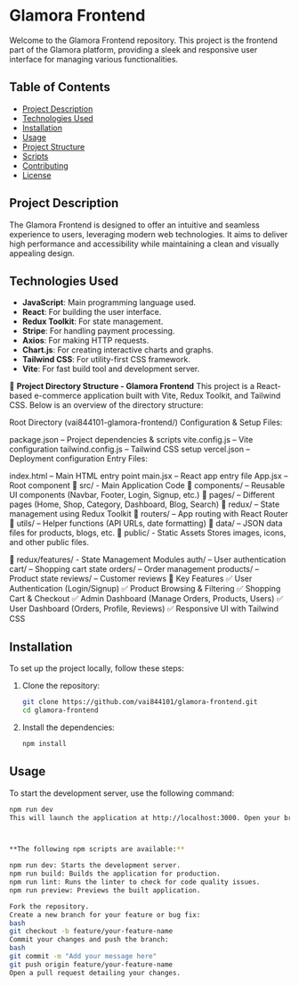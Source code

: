 
# Glamora Frontend

Welcome to the Glamora Frontend repository. This project is the frontend part of the Glamora platform, providing a sleek and responsive user interface for managing various functionalities.

## Table of Contents
- [Project Description](#project-description)
- [Technologies Used](#technologies-used)
- [Installation](#installation)
- [Usage](#usage)
- [Project Structure](#project-structure)
- [Scripts](#scripts)
- [Contributing](#contributing)
- [License](#license)

## Project Description
The Glamora Frontend is designed to offer an intuitive and seamless experience to users, leveraging modern web technologies. It aims to deliver high performance and accessibility while maintaining a clean and visually appealing design.

## Technologies Used
- **JavaScript**: Main programming language used.
- **React**: For building the user interface.
- **Redux Toolkit**: For state management.
- **Stripe**: For handling payment processing.
- **Axios**: For making HTTP requests.
- **Chart.js**: For creating interactive charts and graphs.
- **Tailwind CSS**: For utility-first CSS framework.
- **Vite**: For fast build tool and development server.

📂 **Project Directory Structure - Glamora Frontend**
This project is a React-based e-commerce application built with Vite, Redux Toolkit, and Tailwind CSS. Below is an overview of the directory structure:

Root Directory (vai844101-glamora-frontend/)
Configuration & Setup Files:

package.json – Project dependencies & scripts
vite.config.js – Vite configuration
tailwind.config.js – Tailwind CSS setup
vercel.json – Deployment configuration
Entry Files:

index.html – Main HTML entry point
main.jsx – React app entry file
App.jsx – Root component
📌 src/ - Main Application Code
🔹 components/ – Reusable UI components (Navbar, Footer, Login, Signup, etc.)
🔹 pages/ – Different pages (Home, Shop, Category, Dashboard, Blog, Search)
🔹 redux/ – State management using Redux Toolkit
🔹 routers/ – App routing with React Router
🔹 utils/ – Helper functions (API URLs, date formatting)
🔹 data/ – JSON data files for products, blogs, etc.
📌 public/ - Static Assets
Stores images, icons, and other public files.

📌 redux/features/ - State Management Modules
auth/ – User authentication
cart/ – Shopping cart state
orders/ – Order management
products/ – Product state
reviews/ – Customer reviews
🚀 Key Features
✅ User Authentication (Login/Signup)
✅ Product Browsing & Filtering
✅ Shopping Cart & Checkout
✅ Admin Dashboard (Manage Orders, Products, Users)
✅ User Dashboard (Orders, Profile, Reviews)
✅ Responsive UI with Tailwind CSS

## Installation
To set up the project locally, follow these steps:

1. Clone the repository:
    ```bash
    git clone https://github.com/vai844101/glamora-frontend.git
    cd glamora-frontend
    ```
2. Install the dependencies:
    ```bash
    npm install
    ```

## Usage
To start the development server, use the following command:
```bash
npm run dev
This will launch the application at http://localhost:3000. Open your browser and navigate to this URL to start using the application.



**The following npm scripts are available:**

npm run dev: Starts the development server.
npm run build: Builds the application for production.
npm run lint: Runs the linter to check for code quality issues.
npm run preview: Previews the built application.

Fork the repository.
Create a new branch for your feature or bug fix:
bash
git checkout -b feature/your-feature-name
Commit your changes and push the branch:
bash
git commit -m "Add your message here"
git push origin feature/your-feature-name
Open a pull request detailing your changes.


